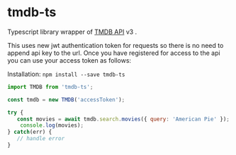 # tmdb-ts


Typescript library wrapper of [TMDB API](https://developers.themoviedb.org/) v3 .


This uses new jwt authentication token for requests so there is no need to append api key to the url. 
Once you have registered for access to the api you can use your access token as follows:

Installation:
``
npm install --save tmdb-ts
``

```js
import TMDB from 'tmdb-ts';

const tmdb = new TMDB('accessToken');

try {
   const movies = await tmdb.search.movies({ query: 'American Pie' });
    console.log(movies);
} catch(err) {
   // handle error
}
```






